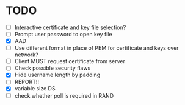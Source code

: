# TODO

 - [ ] Interactive certificate and key file selection?
 - [ ] Prompt user password to open key file
 - [x] AAD
 - [ ] Use different format in place of PEM for certificate and keys over network?
 - [ ] Client MUST request certificate from server
 - [ ] Check possible security flaws
 - [x] Hide username length by padding
 - [ ] REPORT!!
 - [x] variable size DS
 - [ ] check whether poll is required in RAND